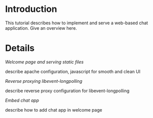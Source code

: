 # Introduction #

This tutorial describes how to implement and serve a web-based chat application.
Give an overview here.

# Details #

_Welcome page and serving static files_

describe apache configuration, javascript for smooth and clean UI

_Reverse proxying libevent-longpolling_

describe reverse proxy configuration for libevent-longpolling

_Embed chat app_

describe how to add chat app in welcome page